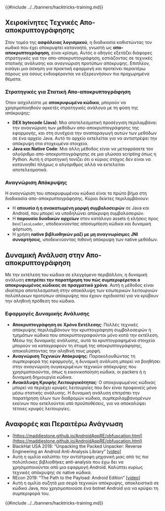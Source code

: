 {{#include ../../banners/hacktricks-training.md}}

## Χειροκίνητες **Τεχνικές Απο-αποκρυπτογράφησης**

Στον τομέα της **ασφάλειας λογισμικού**, η διαδικασία καθιστώντας τον κωδικό που έχει αποκρυφτεί κατανοητό, γνωστή ως **απο-αποκρυπτογράφηση**, είναι κρίσιμη. Αυτός ο οδηγός εξετάζει διάφορες στρατηγικές για την απο-αποκρυπτογράφηση, εστιάζοντας σε τεχνικές στατικής ανάλυσης και αναγνώριση προτύπων απόκρυψης. Επιπλέον, εισάγει μια άσκηση για πρακτική εφαρμογή και προτείνει περαιτέρω πόρους για όσους ενδιαφέρονται να εξερευνήσουν πιο προχωρημένα θέματα.

### **Στρατηγικές για Στατική Απο-αποκρυπτογράφηση**

Όταν ασχολείστε με **αποκρυφωμένο κώδικα**, μπορούν να χρησιμοποιηθούν αρκετές στρατηγικές ανάλογα με τη φύση της απόκρυψης:

- **DEX bytecode (Java)**: Μια αποτελεσματική προσέγγιση περιλαμβάνει την αναγνώριση των μεθόδων απο-αποκρυπτογράφησης της εφαρμογής, και στη συνέχεια την αναπαραγωγή αυτών των μεθόδων σε ένα αρχείο Java. Αυτό το αρχείο εκτελείται για να αντιστρέψει την απόκρυψη στα στοχευμένα στοιχεία.
- **Java και Native Code**: Μια άλλη μέθοδος είναι να μεταφράσετε τον αλγόριθμο απο-αποκρυπτογράφησης σε μια γλώσσα scripting όπως η Python. Αυτή η στρατηγική τονίζει ότι ο κύριος στόχος δεν είναι να κατανοηθεί πλήρως ο αλγόριθμος αλλά να εκτελείται αποτελεσματικά.

### **Αναγνώριση Απόκρυψης**

Η αναγνώριση του αποκρυφωμένου κώδικα είναι το πρώτο βήμα στη διαδικασία απο-αποκρυπτογράφησης. Κύριοι δείκτες περιλαμβάνουν:

- Η **απουσία ή η ανακατωμένη μορφή συμβολοσειρών** σε Java και Android, που μπορεί να υποδηλώνει απόκρυψη συμβολοσειρών.
- Η **παρουσία δυαδικών αρχείων** στον κατάλογο assets ή κλήσεις προς `DexClassLoader`, υποδεικνύοντας αποσυμπίεση κώδικα και δυναμική φόρτωση.
- Η χρήση **native βιβλιοθηκών μαζί με μη αναγνωρίσιμες JNI συναρτήσεις**, υποδεικνύοντας πιθανή απόκρυψη των native μεθόδων.

## **Δυναμική Ανάλυση στην Απο-αποκρυπτογράφηση**

Με την εκτέλεση του κώδικα σε ελεγχόμενο περιβάλλον, η δυναμική ανάλυση **επιτρέπει την παρατήρηση του πώς συμπεριφέρεται ο αποκρυφωμένος κώδικας σε πραγματικό χρόνο**. Αυτή η μέθοδος είναι ιδιαίτερα αποτελεσματική στην αποκάλυψη των εσωτερικών λειτουργιών πολύπλοκων προτύπων απόκρυψης που έχουν σχεδιαστεί για να κρύβουν την αληθινή πρόθεση του κώδικα.

### **Εφαρμογές Δυναμικής Ανάλυσης**

- **Αποκρυπτογράφηση σε Χρόνο Εκτέλεσης**: Πολλές τεχνικές απόκρυψης περιλαμβάνουν την κρυπτογράφηση συμβολοσειρών ή τμημάτων κώδικα που αποκρυπτογραφούνται μόνο κατά την εκτέλεση. Μέσω της δυναμικής ανάλυσης, αυτά τα κρυπτογραφημένα στοιχεία μπορούν να καταγραφούν τη στιγμή της αποκρυπτογράφησης, αποκαλύπτοντας την αληθινή τους μορφή.
- **Αναγνώριση Τεχνικών Απόκρυψης**: Παρακολουθώντας τη συμπεριφορά της εφαρμογής, η δυναμική ανάλυση μπορεί να βοηθήσει στην αναγνώριση συγκεκριμένων τεχνικών απόκρυψης που χρησιμοποιούνται, όπως η εικονικοποίηση κώδικα, οι packers ή η δυναμική δημιουργία κώδικα.
- **Ανακάλυψη Κρυφής Λειτουργικότητας**: Ο αποκρυφωμένος κώδικας μπορεί να περιέχει κρυφές λειτουργίες που δεν είναι προφανείς μόνο μέσω στατικής ανάλυσης. Η δυναμική ανάλυση επιτρέπει την παρατήρηση όλων των διαδρομών κώδικα, συμπεριλαμβανομένων εκείνων που εκτελούνται υπό προϋποθέσεις, για να αποκαλύψει τέτοιες κρυφές λειτουργίες.

## Αναφορές και Περαιτέρω Ανάγνωση

- [https://maddiestone.github.io/AndroidAppRE/obfuscation.html](https://maddiestone.github.io/AndroidAppRE/obfuscation.html)
- BlackHat USA 2018: “Unpacking the Packed Unpacker: Reverse Engineering an Android Anti-Analysis Library” \[[video](https://www.youtube.com/watch?v=s0Tqi7fuOSU)]
- Αυτή η ομιλία καλύπτει την αντίστροφη μηχανική μιας από τις πιο πολύπλοκες βιβλιοθήκες anti-analysis που έχω δει να χρησιμοποιούνται από μια εφαρμογή Android. Καλύπτει κυρίως τεχνικές απόκρυψης σε native κώδικα.
- REcon 2019: “The Path to the Payload: Android Edition” \[[video](https://recon.cx/media-archive/2019/Session.005.Maddie_Stone.The_path_to_the_payload_Android_Edition-J3ZnNl2GYjEfa.mp4)]
- Αυτή η ομιλία συζητά μια σειρά τεχνικών απόκρυψης, αποκλειστικά σε κώδικα Java, που χρησιμοποιούσε ένα botnet Android για να κρύψει τη συμπεριφορά του.

{{#include ../../banners/hacktricks-training.md}}

